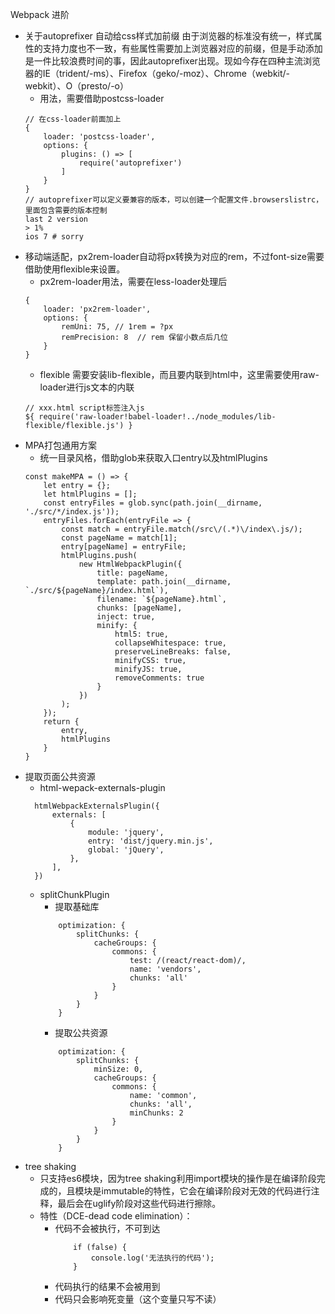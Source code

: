 Webpack 进阶

*   关于autoprefixer 自动给css样式加前缀
    由于浏览器的标准没有统一，样式属性的支持力度也不一致，有些属性需要加上浏览器对应的前缀，但是手动添加是一件比较浪费时间的事，因此autoprefixer出现。现如今存在四种主流浏览器的IE（trident/-ms）、Firefox（geko/-moz）、Chrome（webkit/-webkit）、O（presto/-o）
    * 用法，需要借助postcss-loader
    ```
    // 在css-loader前面加上
    {
        loader: 'postcss-loader',
        options: {
            plugins: () => [
                require('autoprefixer')
            ]
        }
    }
    // autoprefixer可以定义要兼容的版本，可以创建一个配置文件.browserslistrc，里面包含需要的版本控制
    last 2 version
    > 1%
    ios 7 # sorry
    ```
*   移动端适配，px2rem-loader自动将px转换为对应的rem，不过font-size需要借助使用flexible来设置。
    * px2rem-loader用法，需要在less-loader处理后
    ```
    {
        loader: 'px2rem-loader',
        options: {
            remUni: 75, // 1rem = ?px
            remPrecision: 8  // rem 保留小数点后几位
        }
    }
    ```
    * flexible 需要安装lib-flexible，而且要内联到html中，这里需要使用raw-loader进行js文本的内联
    ```
    // xxx.html script标签注入js
    ${ require('raw-loader!babel-loader!../node_modules/lib-flexible/flexible.js') }
    ```
*   MPA打包通用方案
    * 统一目录风格，借助glob来获取入口entry以及htmlPlugins
    ```
    const makeMPA = () => {
        let entry = {};
        let htmlPlugins = [];
        const entryFiles = glob.sync(path.join(__dirname, './src/*/index.js'));
        entryFiles.forEach(entryFile => {
            const match = entryFile.match(/src\/(.*)\/index\.js/);
            const pageName = match[1];
            entry[pageName] = entryFile;
            htmlPlugins.push(
                new HtmlWebpackPlugin({
                    title: pageName,
                    template: path.join(__dirname, `./src/${pageName}/index.html`),
                    filename: `${pageName}.html`,
                    chunks: [pageName],
                    inject: true,
                    minify: {
                        html5: true,
                        collapseWhitespace: true,
                        preserveLineBreaks: false,
                        minifyCSS: true,
                        minifyJS: true,
                        removeComments: true
                    }
                })
            );
        });
        return {
            entry,
            htmlPlugins
        }
    }
    ```
* 提取页面公共资源
  * html-wepack-externals-plugin
  ```
    htmlWebpackExternalsPlugin({
        externals: [
            {
                module: 'jquery',
                entry: 'dist/jquery.min.js',
                global: 'jQuery',
            },
        ],
    })
  ```
  * splitChunkPlugin
    * 提取基础库
    ```
        optimization: {
            splitChunks: {
                cacheGroups: {
                    commons: {
                        test: /(react/react-dom)/,
                        name: 'vendors',
                        chunks: 'all'
                    }
                }
            }
        }
    ```
    * 提取公共资源
    ```
        optimization: {
            splitChunks: {
                minSize: 0,
                cacheGroups: {
                    commons: {
                        name: 'common',
                        chunks: 'all',
                        minChunks: 2
                    }
                }
            }
        }
    ```
* tree shaking
  * 只支持es6模块，因为tree shaking利用import模块的操作是在编译阶段完成的，且模块是immutable的特性，它会在编译阶段对无效的代码进行注释，最后会在uglify阶段对这些代码进行擦除。
  * 特性（DCE-dead code elimination）：
    * 代码不会被执行，不可到达
        ```
            if (false) {
                console.log('无法执行的代码');
            }
        ```
    * 代码执行的结果不会被用到
    * 代码只会影响死变量（这个变量只写不读）
